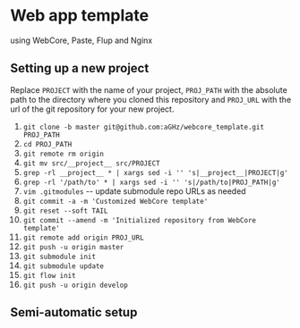 Web app template
================
using WebCore, Paste, Flup and Nginx
 
Setting up a new project
------------------------

Replace `PROJECT` with the name of your project,
`PROJ_PATH` with the absolute path to the directory where you cloned this repository
and `PROJ_URL` with the url of the git repository for your new project.

1. `git clone -b master git@github.com:aGHz/webcore_template.git PROJ_PATH`
2. `cd PROJ_PATH`
3. `git remote rm origin`
4. `git mv src/__project__ src/PROJECT`
5. `grep -rl __project__ * | xargs sed -i '' 's|__project__|PROJECT|g'`
6. `grep -rl '/path/to' * | xargs sed -i '' 's|/path/to|PROJ_PATH|g'`
7. `vim .gitmodules` -- update submodule repo URLs as needed
8. `git commit -a -m 'Customized WebCore template'`
9. `git reset --soft TAIL`
10. `git commit --amend -m 'Initialized repository from WebCore template'`
11. `git remote add origin PROJ_URL`
12. `git push -u origin master`
13. `git submodule init`
14. `git submodule update`
15. `git flow init`
16. `git push -u origin develop`

Semi-automatic setup
--------------------

